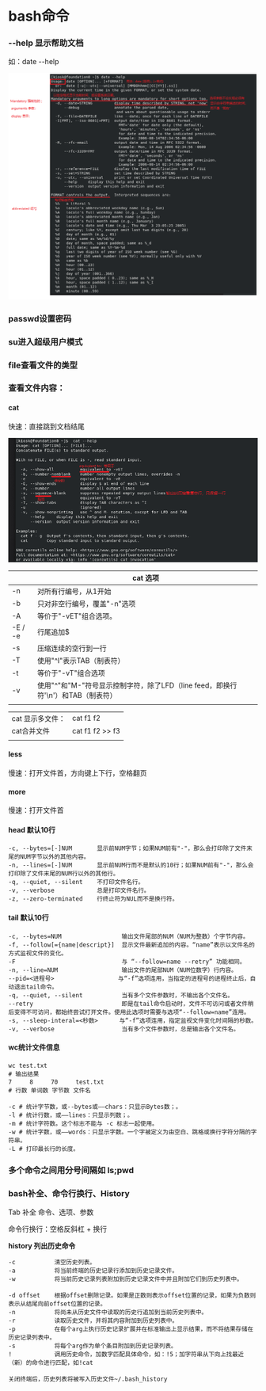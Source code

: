 # bash命令

### **--help 显示帮助文档**

如：date --help

![](.\截图\date命令help.png)

### passwd设置密码

### su进入超级用户模式

### file查看文件的类型

### 查看文件内容：

#### cat

快速：直接跳到文档结尾

![](.\截图\cat命令help.png)

|         | **cat 选项**                                                 |
| ------- | ------------------------------------------------------------ |
| -n      | 对所有行编号，从1开始                                        |
| -b      | 只对非空行编号，覆盖"-n"选项                                 |
| -A      | 等价于"-vET"组合选项。                                       |
| -E / -e | 行尾追加$                                                    |
| -s      | 压缩连续的空行到一行                                         |
| -T      | 使用"^I"表示TAB（制表符）                                    |
| -t      | 等价于"-vT"组合选项                                          |
| -v      | 使用"^"和"M-"符号显示控制字符，除了LFD（line feed，即换行符'\n'）和TAB（制表符） |
|         |                                                              |

|                  |                 |
| ---------------- | --------------- |
| cat 显示多文件： | cat f1 f2       |
| cat合并文件      | cat f1 f2 >> f3 |
|                  |                 |

#### less

慢速：打开文件首，方向键上下行，空格翻页

#### more

慢速：打开文件首

#### head 默认10行

```shell
-c, --bytes=[-]NUM       显示前NUM字节；如果NUM前有"-"，那么会打印除了文件末尾的NUM字节以外的其他内容。
-n, --lines=[-]NUM       显示前NUM行而不是默认的10行；如果NUM前有"-"，那么会打印除了文件末尾的NUM行以外的其他行。
-q, --quiet, --silent    不打印文件名行。
-v, --verbose            总是打印文件名行。
-z, --zero-terminated    行终止符为NUL而不是换行符。
```

#### tail 默认10行

```shell
-c, --bytes=NUM                 输出文件尾部的NUM（NUM为整数）个字节内容。
-f, --follow[={name|descript}]  显示文件最新追加的内容。“name”表示以文件名的方式监视文件的变化。
-F                              与 “--follow=name --retry” 功能相同。
-n, --line=NUM                  输出文件的尾部NUM（NUM位数字）行内容。
--pid=<进程号>                  与“-f”选项连用，当指定的进程号的进程终止后，自动退出tail命令。
-q, --quiet, --silent           当有多个文件参数时，不输出各个文件名。
--retry                         即是在tail命令启动时，文件不可访问或者文件稍后变得不可访问，都始终尝试打开文件。使用此选项时需要与选项“--follow=name”连用。
-s, --sleep-interal=<秒数>      与“-f”选项连用，指定监视文件变化时间隔的秒数。
-v, --verbose                   当有多个文件参数时，总是输出各个文件名。
```

#### wc统计文件信息

```shell
wc test.txt
# 输出结果
7     8     70     test.txt
# 行数 单词数 字节数 文件名

-c # 统计字节数，或--bytes或——chars：只显示Bytes数；。
-l # 统计行数，或——lines：只显示列数；。
-m # 统计字符数。这个标志不能与 -c 标志一起使用。
-w # 统计字数，或——words：只显示字数。一个字被定义为由空白、跳格或换行字符分隔的字符串。
-L # 打印最长行的长度。
```

### 多个命令之间用分号间隔如 ls;pwd

### bash补全、命令行换行、History

Tab 补全 命令、选项、参数

命令行换行：空格反斜杠 + 换行

**history 列出历史命令**

```shell
-c           清空历史列表。
-a           将当前终端的历史记录行添加到历史记录文件。
-w           将当前历史记录列表附加到历史记录文件中并且附加它们到历史列表中。

-d offset    根据offset删除记录。如果是正数则表示offset位置的记录，如果为负数则表示从结尾向前offset位置的记录。
-n           将尚未从历史文件中读取的历史行追加到当前历史列表中。
-r           读取历史文件，并将其内容附加到历史列表中。
-p           在每个arg上执行历史记录扩展并在标准输出上显示结果，而不将结果存储在历史记录列表中。
-s           将每个arg作为单个条目附加到历史记录列表。
!            调用历史命令，加数字匹配具体命令，如：!5；加字符串从下向上找最近（新）的命令进行匹配，如!cat

关闭终端后，历史列表将被写入历史文件~/.bash_history 
```

